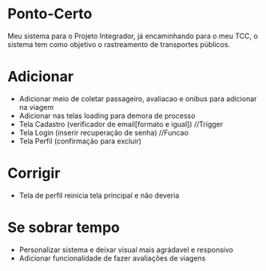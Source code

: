 # Ponto-Certo
Meu sistema para o Projeto Integrador, já encaminhando para o meu TCC, o sistema tem como objetivo o rastreamento de transportes públicos.

# Adicionar
- Adicionar meio de coletar passageiro, avaliacao e onibus para adicionar na viagem
- Adicionar nas telas loading para demora de processo
- Tela Cadastro (verificador de email[formato e igual]) //Trigger
- Tela Login (inserir recuperação de senha) //Funcao
- Tela Perfil (confirmação para excluir)

# Corrigir
- Tela de perfil reinicia tela principal e não deveria

# Se sobrar tempo
- Personalizar sistema e deixar visual mais agrádavel e responsivo
- Adicionar funcionalidade de fazer avaliações de viagens